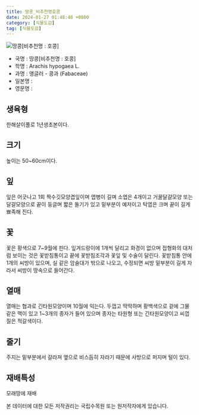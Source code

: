 ```yaml
---
title: 땅콩_비추천명호콩
date: 2024-01-27 01:48:48 +0800
category: [식물도감]
tag: [식물도감]
---
```




![땅콩[비추천명 : 호콩]](/fileUpload/plants/basic/Leguminosae/Arachis/24054/1_th2.JPG)
- 국명 : 땅콩[비추천명 : 호콩]
- 학명 : Arachis hypogaea L.
- 과명 : 앵글러 - 콩과 (Fabaceae)
- 일본명 : 
- 영문명 : 


## 생육형
한해살이풀로 1년생초본이다.
## 크기
높이는 50~60cm이다.
## 잎
잎은 어긋나고 1회 짝수깃모양겹잎이며 엽병이 길며 소엽은 4개이고 거꿀달걀모양 또는 달걀모양으로 끝이 둥글며 짧은 돌기가 있고 밑부분이 예저이고 탁엽은 크며 끝이 길게 뾰족해 진다.
## 꽃
꽃은 황색으로 7~9월에 핀다. 잎겨드랑이에 1개씩 달리고 화경이 없으며 접형화의 대처럼 보이는 것은 꽃받침통이고 끝에 꽃받침조각과 꽃잎 및 수술이 달린다. 꽃받침통 안에 1개의 씨방이 있으며, 실 같은 암술대가 밖으로 나오고, 수정되면 씨방 밑부분이 길게 자라서 씨방이 땅속으로 들어간다.
## 열매
열매는 협과로 긴타원모양이며 10월에 익는다. 두껍고 딱딱하며 황백색으로 겉에 그물같은 맥이 있고 1~3개의 종자가 들어 있으며 종자는 타원형 또는 긴타원모양이고 씨껍질은 적갈색이다.
## 줄기
주지는 밑부분에서 갈라져 옆으로 비스듬히 자라기 때문에 사방으로 퍼지며 털이 있다. 
## 재배특성
모래땅에 재배






본 데이터에 대한 모든 저작권리는 국립수목원 또는 원저작자에게 있습니다.

